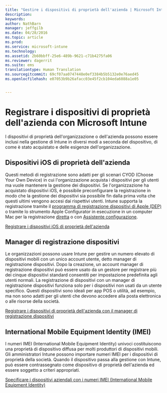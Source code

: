 ```yaml
---
title: "Gestire i dispositivi di proprietà dell'azienda | Microsoft Intune"
description: 
keywords: 
author: NathBarn
manager: jeffgilb
ms.date: 04/28/2016
ms.topic: article
ms.prod: 
ms.service: microsoft-intune
ms.technology: 
ms.assetid: 2b60bbff-25e6-489b-9621-c71b4275fa06
ms.reviewer: dagerrit
ms.suite: ems
translationtype: Human Translation
ms.sourcegitcommit: 69cf07aa0747448e0ef3384b5b5132e0e76aed45
ms.openlocfilehash: e07053b9b26afacc03e45f2cb104eda6088a1e05


---
```


# Registrare i dispositivi di proprietà dell'azienda con Microsoft Intune
I dispositivi di proprietà dell'organizzazione o dell'azienda possono essere inclusi nella gestione di Intune in diversi modi a seconda del dispositivo, di come è stato acquistato e delle esigenze dell'organizzazione.

## Dispositivi iOS di proprietà dell'azienda
Questi metodi di registrazione sono adatti per gli scenari CYOD (Choose Your Own Device) in cui l'organizzazione acquista i dispositivi per gli utenti ma vuole mantenere la gestione dei dispositivi. Se l'organizzazione ha acquistato dispositivi iOS, è possibile preconfigurare la registrazione in modo che la gestione dei dispositivi sia possibile fin dalla prima volta che questi ultimi vengono accesi dai rispettivi utenti. Intune supporta la registrazione tramite il [programma di registrazione dispositivi di Apple (DEP)](ios-device-enrollment-program-in-microsoft-intune.md) o tramite lo strumento Apple Configurator in esecuzione in un computer Mac per la registrazione [diretta](ios-direct-enrollment-in-microsoft-intune.md) o con [Assistente configurazione](ios-setup-assistant-enrollment-in-microsoft-intune.md).

[Registrare i dispositivi iOS di proprietà dell'azienda](enroll-corporate-owned-ios-devices-in-microsoft-intune.md)

## Manager di registrazione dispositivi
Le organizzazioni possono usare Intune per gestire un numero elevato di dispositivi mobili con un unico account utente, detto manager di registrazione dispositivi. Dopo la creazione, un account manager di registrazione dispositivi può essere usato da un gestore per registrare più dei cinque dispositivi standard consentiti per impostazione predefinita agli utenti normali. La registrazione di dispositivi con un manager di registrazione dispositivi funziona solo per i dispositivi non usati da un utente specifico. Questi dispositivi sono ideali per app POS o utilità, ad esempio, ma non sono adatti per gli utenti che devono accedere alla posta elettronica o alle risorse della società.

[Registrare i dispositivi di proprietà dell'azienda con il manager di registrazione dispositivi](enroll-corporate-owned-devices-with-the-device-enrollment-manager-in-microsoft-intune.md)

## International Mobile Equipment Identity (IMEI)
I numeri IMEI (International Mobile Equipment Identity) univoci costituiscono una proprietà di dispositivo diffusa per molti produttori di dispositivi mobili. Gli amministratori Intune possono importare numeri IMEI per i dispositivi di proprietà della società. Quando il dispositivo passa alla gestione con Intune, può essere contrassegnato come dispositivo di proprietà dell'azienda ed essere soggetto a criteri appropriati.

[Specificare i dispositivi aziendali con i numeri IMEI (International Mobile Equipment Identity)](specify-corporate-owned-devices-with-international-mobile-equipment-identity-imei-numbers.md)



<!--HONumber=Jun16_HO5-->


